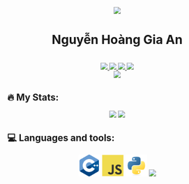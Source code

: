 <div id="header" align="center">
    <p>
        <a>
    <img src='https://media1.giphy.com/media/v1.Y2lkPTc5MGI3NjExajFqNzF0cjJ4eGtrZTVtOXJ2ZXZwMjhmYmRsdzk3OXdvc2g0OHYwdCZlcD12MV9pbnRlcm5hbF9naWZfYnlfaWQmY3Q9Zw/Dh5q0sShxgp13DwrvG/giphy.gif'/>
        </a>
    </p>
    <h1>
            Nguyễn Hoàng Gia An <br>
    </h1>
    <br>
</div>
<div id="badges" align="center">
    <a id = 'facebook' href="https://www.facebook.com/profile.php?id=100089096063797" >
        <img src=https://img.shields.io/badge/Facebook-blue?logo=Facebook&logoColor=white&style=for-the-badge />  
    </a>
    <a id = 'gmail' href = "https://mail.google.com/mail/?view=cm&fs=1&to=nhgiaan2004@gmail.com">
        <img src=https://img.shields.io/badge/Gmail-D14836?style=for-the-badge&logo=gmail&logoColor=white />
    </a>
    <a id = 'linkedin' href = "https://www.linkedin.com/in/gia-an-nguyễn-hoàng-865163314/"
>
        <img src=https://img.shields.io/badge/linkedin-%230077B5.svg?style=for-the-badge&logo=linkedin&logoColor=white />
    </a>
    <a id = 'kaggle' href = "https://www.kaggle.com/annguyenhoanggia">
        <img src=https://img.shields.io/badge/Kaggle-035a7d?style=for-the-badge&logo=kaggle&logoColor=white />
    </a>
     
</div>
<div id="viewers" align="center">
    <img src=https://komarev.com/ghpvc/?username=AnK17-UIT&color=%23E4405F&style=for-the-badge />
</div>    
<div id="language">

<div id="stat">

## 🔥 My Stats: 
<p align="center">
    <img height="200" src="https://github-readme-stats.vercel.app/api?username=AnK17-UIT&show_icons=true&theme=codeSTACKr">
    <img height="200" src="https://github-readme-stats.vercel.app/api/top-langs/?username=AnK17-UIT&layout=donut&theme=codeSTACKr">
</p>
    
## 💻 Languages and tools:
<div id="Link" align = "center">
    <img width = "50" src="https://raw.githubusercontent.com/devicons/devicon/1119b9f84c0290e0f0b38982099a2bd027a48bf1/icons/cplusplus/cplusplus-original.svg" />
    <img width = "50" src="https://raw.githubusercontent.com/devicons/devicon/1119b9f84c0290e0f0b38982099a2bd027a48bf1/icons/javascript/javascript-original.svg" />
    <img width = "50" src="https://raw.githubusercontent.com/devicons/devicon/1119b9f84c0290e0f0b38982099a2bd027a48bf1/icons/python/python-original.svg" />
    <img width = "50" src="https://cdn.jsdelivr.net/gh/devicons/devicon@latest/icons/mongodb/mongodb-original.svg" />
<br>
</div>
